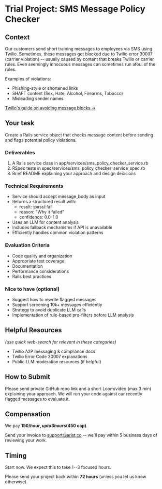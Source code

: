 # Trial Project: SMS Message Policy Checker

## Context

Our customers send short training messages to employees via SMS using Twilio. Sometimes, these messages get blocked due to Twilio error 30007 (carrier violation) -- usually caused by content that breaks Twilio or carrier rules. Even seemingly innocuous messages can sometimes run afoul of the rules.

Examples of violations:

- Phishing-style or shortened links
- SHAFT content (Sex, Hate, Alcohol, Firearms, Tobacco)
- Misleading sender names

[Twilio's guide on avoiding message blocks →](https://help.twilio.com/articles/1260803966670-How-do-I-prevent-my-Twilio-messages-from-being-filtered-blocked-)

## Your task

Create a Rails service object that checks message content before sending and flags potential policy violations.

### Deliverables

1. A Rails service class in app/services/sms_policy_checker_service.rb
2. RSpec tests in spec/services/sms_policy_checker_service_spec.rb
3. Brief README explaining your approach and design decisions

### Technical Requirements

- Service should accept message_body as input
- Returns a structured result with:
  - result: :pass/:fail
  - reason: "Why it failed"
  - confidence: 0.0-1.0
- Uses an LLM for content analysis
- Includes fallback mechanisms if API is unavailable
- Efficiently handles common violation patterns

### Evaluation Criteria

- Code quality and organization
- Appropriate test coverage
- Documentation
- Performance considerations
- Rails best practices

### Nice to have (optional)

- Suggest how to rewrite flagged messages
- Support screening 10k+ messages efficiently
- Strategy to avoid duplicate LLM calls
- Implementation of rule-based pre-filters before LLM analysis

## Helpful Resources

*(use quick web-search for relevant in these categories)*

- Twilio A2P messaging & compliance docs
- Twilio Error Code 30007 explanations
- Public LLM moderation resources (if helpful)

## How to Submit

Please send private GitHub repo link and a short Loom/video (max 3 min) explaining your approach. We will run your code against our recently flagged messages to evaluate it.

## Compensation

We pay **$150/hour, up to 3 hours ($450 cap)**.

Send your invoice to [support@arist.co](mailto:support@arist.co) -- we'll pay within 5 business days of reviewing your work.

## Timing

Start now. We expect this to take 1--3 focused hours.

Please send your project back within **72 hours** (unless you let us know otherwise).
